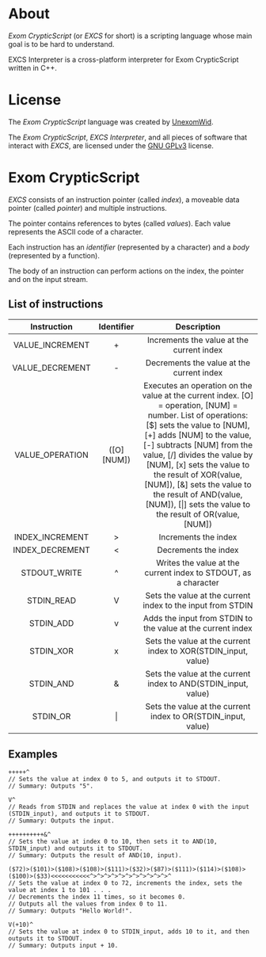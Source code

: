 # About
_Exom CrypticScript_ (or _EXCS_ for short) is a scripting language whose main goal is to be hard to understand.

EXCS Interpreter is a cross-platform interpreter for Exom CrypticScript written in C++.

# License
The _Exom CrypticScript_ language was created by [UnexomWid](http://unexomwid.me).

The _Exom CrypticScript_, _EXCS Interpreter_, and all pieces of software that interact with _EXCS_, are licensed under the [GNU GPLv3](https://www.gnu.org/licenses/gpl-3.0.en.html) license.

# Exom CrypticScript
_EXCS_ consists of an instruction pointer (called _index_), a moveable data pointer (called _pointer_) and multiple instructions.

The pointer contains references to bytes (called _values_). Each value represents the ASCII code of a character.

Each instruction has an _identifier_ (represented by a character) and a _body_ (represented by a function).

The body of an instruction can perform actions on the index, the pointer and on the input stream.

## List of instructions

|   Instruction   | Identifier |                                                                                                                                                                                               Description                                                                                                                                                                                              |
|:---------------:|:----------:|:------------------------------------------------------------------------------------------------------------------------------------------------------------------------------------------------------------------------------------------------------------------------------------------------------------------------------------------------------------------------------------------------------:|
| VALUE_INCREMENT |      +     |                                                                                                                                                                                Increments the value at the current index                                                                                                                                                                               |
| VALUE_DECREMENT |      -     |                                                                                                                                                                                Decrements the value at the current index                                                                                                                                                                               |
| VALUE_OPERATION | ([O][NUM]) | Executes an operation on the value at the current index. [O] = operation, [NUM] = number.  List of operations: [$] sets the value to [NUM], [+] adds [NUM] to the value, [-] subtracts [NUM] from the value, [/] divides the value by [NUM], [x] sets the value to the result of XOR(value, [NUM]), [&] sets the value to the result of AND(value, [NUM]), [\|] sets the value to the result of OR(value, [NUM]) |
| INDEX_INCREMENT | >          | Increments the index                                                                                                                                                                                                                                                                                                                                                                                   |
| INDEX_DECREMENT | <          | Decrements the index                                                                                                                                                                                                                                                                                                                                                                                   |
| STDOUT_WRITE    | ^          | Writes the value at the current index to STDOUT, as a character                                                                                                                                                                                                                                                                                                                                        |
| STDIN_READ      | V          | Sets the value at the current index to the input from STDIN                                                                                                                                                                                                                                                                                                                                            |
| STDIN_ADD       | v          | Adds the input from STDIN to the value at the current index                                                                                                                                                                                                                                                                                                                                            |
| STDIN_XOR       | x          | Sets the value at the current index to XOR(STDIN_input, value)                                                                                                                                                                                                                                                                                                                                         |
| STDIN_AND       | &          | Sets the value at the current index to AND(STDIN_input, value)                                                                                                                                                                                                                                                                                                                                         |
| STDIN_OR        | \|          | Sets the value at the current index to OR(STDIN_input, value)                                                                                                                                                                                                                                                                                                                                          |

## Examples

```
+++++^
// Sets the value at index 0 to 5, and outputs it to STDOUT.
// Summary: Outputs "5".
```

```
V^
// Reads from STDIN and replaces the value at index 0 with the input (STDIN_input), and outputs it to STDOUT.
// Summary: Outputs the input.
```

```
++++++++++&^
// Sets the value at index 0 to 10, then sets it to AND(10, STDIN_input) and outputs it to STDOUT.
// Summary: Outputs the result of AND(10, input).
```

```
($72)>($101)>($108)>($108)>($111)>($32)>($87)>($111)>($114)>($108)>($100)>($33)<<<<<<<<<<<^>^>^>^>^>^>^>^>^>^>^>^
// Sets the value at index 0 to 72, increments the index, sets the value at index 1 to 101 . . .
// Decrements the index 11 times, so it becomes 0.
// Outputs all the values from index 0 to 11.
// Summary: Outputs "Hello World!".
```

```
V(+10)^
// Sets the value at index 0 to STDIN_input, adds 10 to it, and then outputs it to STDOUT.
// Summary: Outputs input + 10.
```